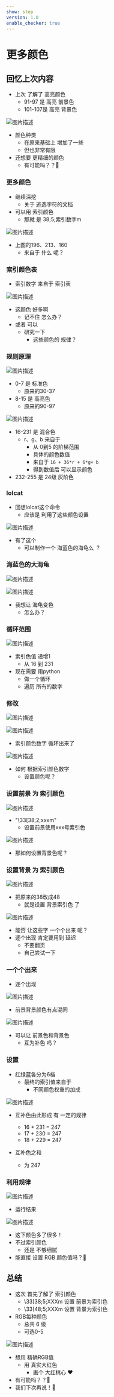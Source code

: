 ```yaml
---
show: step
version: 1.0
enable_checker: true
---
```


# 更多颜色

## 回忆上次内容

- 上次 了解了 高亮颜色
	- 91-97 是 高亮 前景色
	- 101-107是 高亮 背景色

![图片描述](https://doc.shiyanlou.com/courses/uid1190679-20210225-1614231595731)

- 颜色种类 
	- 在原来基础上 增加了一些
	- 但也非常有限
- 还想要 更精细的颜色
	- 有可能吗？？🤔

### 更多颜色

- 继续深挖	
	- 关于 逃逸字符的文档
- 可以用 索引颜色
	- 那就 是 38;5;索引数字m

![图片描述](https://doc.shiyanlou.com/courses/uid1190679-20210225-1614230916627)

- 上图的196、213、160
	- 来自于 什么 呢？

### 索引颜色表

- 索引数字 来自于 索引表

![图片描述](https://doc.shiyanlou.com/courses/uid1190679-20210225-1614230607701)

- 这颜色 好多啊
	- 记不住 怎么办？
- 或者 可以
	- 研究一下
		- 这些颜色的 规律？

### 规则原理

![图片描述](https://doc.shiyanlou.com/courses/uid1190679-20210225-1614230960132)

- 0-7 是 标准色
	- 原来的30-37
- 8-15 是 高亮色
	- 原来的90-97

![图片描述](https://doc.shiyanlou.com/courses/uid1190679-20210225-1614230607701)

- 16-231 是 混合色
  - r、g、b 来自于
	- 从 0到5 的阶梯范围
    - 具体的颜色数值
	- 来自于 `16 + 36*r + 6*g+ b`
	- 得到数值后 可以显示颜色
- 232-255 是 24级 灰阶色

### lolcat

- 回想lolcat这个命令
	- 应该是 利用了这些颜色设置

![图片描述](https://doc.shiyanlou.com/courses/uid1190679-20220408-1649378017159)

- 有了这个 
	- 可以制作一个 海蓝色的海龟么 ？

### 海蓝色的大海龟

![图片描述](https://doc.shiyanlou.com/courses/uid1190679-20210924-1632458685121)

![图片描述](https://doc.shiyanlou.com/courses/uid1190679-20210924-1632458697148)

- 我想让 海龟变色
	- 怎么办？

### 循环范围

![图片描述](https://doc.shiyanlou.com/courses/uid1190679-20210225-1614230607701)

- 索引色值 递增1
	- 从 16 到 231
- 现在需要 用python 
	- 做一个循环
	- 遍历 所有的数字

### 修改

![图片描述](https://doc.shiyanlou.com/courses/uid1190679-20210225-1614230607701)

![图片描述](https://doc.shiyanlou.com/courses/uid1190679-20221101-1667268748498)

- 索引颜色数字 循环出来了

![图片描述](https://doc.shiyanlou.com/courses/uid1190679-20221101-1667268762426)

- 如何 根据索引颜色数字
	- 设置颜色呢？

### 设置前景 为 索引颜色

![图片描述](https://doc.shiyanlou.com/courses/uid1190679-20221101-1667269046307)

- "\33[38;2;xxxm"
	- 设置前景使用xxx号索引色

![图片描述](https://doc.shiyanlou.com/courses/uid1190679-20221101-1667269055717)

- 那如何设置背景色呢？

### 设置背景 为 索引颜色

![图片描述](https://doc.shiyanlou.com/courses/uid1190679-20221101-1667270043024)

- 把原来的38改成48
	- 就是设置 背景索引色 了

![图片描述](https://doc.shiyanlou.com/courses/uid1190679-20221101-1667269203061)

- 能否 让这些字 一个个出来 呢？
- 逐个出现 肯定要用到 延迟
	- 不要翻页
	- 自己尝试一下

### 一个个出来

- 逐个出现

![图片描述](https://doc.shiyanlou.com/courses/uid1190679-20221125-1669380667323)

- 前景背景颜色有点混同

![图片描述](https://doc.shiyanlou.com/courses/uid1190679-20221125-1669380682283)

- 可以让 前景色和背景色
	- 互为补色 吗？

### 设置

- 红绿蓝各分为6档
	- 最终的索引值来自于
		- 不同颜色权重的加成

![图片描述](https://doc.shiyanlou.com/courses/uid1190679-20210225-1614230607701)

- 互补色由此形成 有 一定的规律
	- 16 + 231 = 247
	- 17 + 230 = 247
	- 18 + 229 = 247

- 互补色之和 
	- 为 247

### 利用规律

![图片描述](https://doc.shiyanlou.com/courses/uid1190679-20221125-1669380811148)

- 运行结果

![图片描述](https://doc.shiyanlou.com/courses/uid1190679-20221101-1667270278437)

- 这下颜色多了很多！
- 不过索引颜色
	- 还是 不够细腻
- 能直接 设置 RGB 颜色值吗？🤔

## 总结

- 这次 首先了解了 索引颜色
	- \33[38;5;XXXm  设置 前景为索引色
	- \33[48;5;XXXm  设置 背景为索引色
- RGB每种颜色 
	- 总共 6 级
	- 可选0-5 

![图片描述](https://doc.shiyanlou.com/courses/uid1190679-20210225-1614231791978)

- 想用 精确RGB值
	- 用 真实大红色
		- 画个 大红桃心 ♥️
- 有可能吗？？🤔
- 我们下次再说！👋
